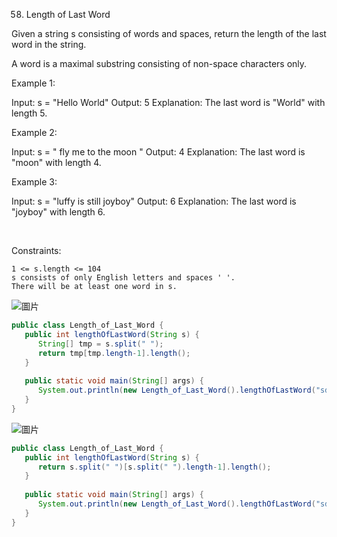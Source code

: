 58. Length of Last Word


Given a string s consisting of words and spaces, return the length of the last word in the string.

A word is a maximal
substring
consisting of non-space characters only.

Example 1:

Input: s = "Hello World"
Output: 5
Explanation: The last word is "World" with length 5.

Example 2:

Input: s = "   fly me   to   the moon  "
Output: 4
Explanation: The last word is "moon" with length 4.

Example 3:

Input: s = "luffy is still joyboy"
Output: 6
Explanation: The last word is "joyboy" with length 6.

 

Constraints:

    1 <= s.length <= 104
    s consists of only English letters and spaces ' '.
    There will be at least one word in s.


![圖片](https://user-images.githubusercontent.com/118010660/217548614-460f8adf-607a-4df9-ab8d-e0a9ce6a7498.png)





``` java
public class Length_of_Last_Word {
   public int lengthOfLastWord(String s) {
      String[] tmp = s.split(" ");
      return tmp[tmp.length-1].length();
   }
   
   public static void main(String[] args) {
      System.out.println(new Length_of_Last_Word().lengthOfLastWord("sdas asdji"));
   }
}
```


![圖片](https://user-images.githubusercontent.com/118010660/217549535-0af0307d-2679-49ce-9b10-67874ec3f72c.png)

``` java
public class Length_of_Last_Word {
   public int lengthOfLastWord(String s) {
      return s.split(" ")[s.split(" ").length-1].length();
   }
   
   public static void main(String[] args) {
      System.out.println(new Length_of_Last_Word().lengthOfLastWord("sdas asdji"));
   }
}

```
